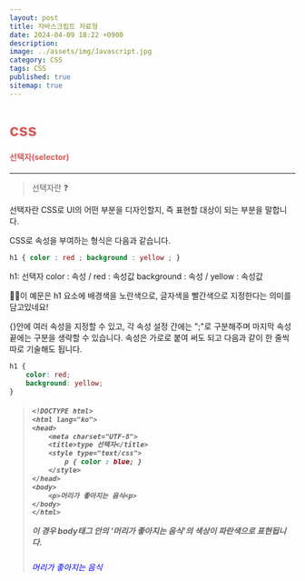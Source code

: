 ```yaml
---
layout: post
title: 자바스크립트 자료형
date: 2024-04-09 18:22 +0900
description: 
image: ../assets/img/Javascript.jpg
category: CSS
tags: CSS
published: true
sitemap: true
---
```

## <h1 style="color: #D75959;">css</h4>

#### <h4 style="color: #D75959;">선택자(selector)</h4>

<hr />

> 선택자란 ❓

선택자란 CSS로 UI의 어떤 부분을 디자인할지, 즉 표현할 대상이 되는 부분을 말합니다.

CSS로 속성을 부여하는 형식은 다음과 같습니다.

```css
h1 { color : red ; background : yellow ; }
````

h1: 선택자
color : 속성 / red : 속성값
background : 속성 / yellow : 속성값

✍🏼이 예문은 h1 요소에 배경색을 노란색으로, 글자색을 빨간색으로 지정한다는 의미를 담고있네요!

{}안에 여러 속성을 지정할 수 있고, 각 속성 설정 간에는 ";"로 구분해주며 마지막 속성 끝에는 구분을 생략할 수 있습니다.
속성은 가로로 붙여 써도 되고 다음과 같이 한 줄씩 따로 기술해도 됩니다.

````css
h1 {
    color: red;
    background: yellow;
}
````


> <h5 style="color: #D75959>선택자의 종류(selector)</h5>
1️⃣ type 선택자 
html문서의 태그 이름을 선택자로 사용할 수 있습니다.

````css
<!DOCTYPE html>
<html lang="ko">
<head>
    <meta charset="UTF-8">
    <title>type 선택자</title>
    <style type="text/css">
        p { color : blue; }
    </style>
</head>
<body>
    <p>머리가 좋아지는 음식<p>
</body>
</html>
````
이 경우 body태그 안의 '머리가 좋아지는 음식'의 색상이 파란색으로 표현됩니다.

<h6 style="color:blue">머리가 좋아지는 음식</h6>

